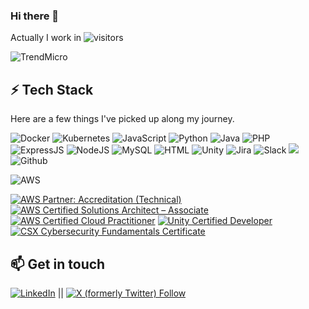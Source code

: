 ### Hi there 👋

                    

Actually I work in 
![visitors](https://visitor-badge.glitch.me/badge?page_id=jwenjian.visitor-badge&left_color=green&right_color=red)

![TrendMicro](https://img.shields.io/badge/-Trend%20Micro-c00?&style=for-the-badge&logo=trendmicro&logoColor=white)

## ⚡ Tech Stack
Here are a few things I've picked up along my journey.

 ![Docker](https://img.shields.io/badge/docker%20-%230db7ed.svg?&style=for-the-badge&logo=docker&logoColor=white) ![Kubernetes](https://img.shields.io/badge/kubernetes%20-%233371e3.svg?&style=for-the-badge&logo=kubernetes&logoColor=white) ![JavaScript](https://img.shields.io/badge/JavaScript-F7DF1E?style=for-the-badge&logo=javascript&logoColor=black) ![Python](https://img.shields.io/badge/-Python-2b5b84?style=for-the-badge&logo=python&logoColor=white) ![Java](https://img.shields.io/badge/JAVA-cf1111?style=for-the-badge&logo=java&logoColor=white) ![PHP](https://img.shields.io/badge/PHP-4F5B93?style=for-the-badge&logo=php&logoColor=white) ![ExpressJS](https://img.shields.io/badge/Express.js-404D59?style=for-the-badge) ![NodeJS](https://img.shields.io/badge/Node.js-43853D?style=for-the-badge&logo=node.js&logoColor=white) ![MySQL](https://img.shields.io/badge/MySQL-4479a1?style=for-the-badge&logo=mysql&logoColor=white) ![HTML](https://img.shields.io/badge/HTML5-E34F26?style=for-the-badge&logo=html5&logoColor=white) ![Unity](https://img.shields.io/badge/Unity%20-%230d154d.svg?&style=for-the-badge&logo=unity&logoColor=white) ![Jira](https://img.shields.io/badge/-Jira-0047b3?&style=for-the-badge&logo=Jira-Software&logoColor=white) ![Slack](https://img.shields.io/badge/-Slack-400d40?&style=for-the-badge&logo=slack&logoColor=white) ![](https://img.shields.io/badge/git%20-%23F05033.svg?&style=for-the-badge&logo=git&logoColor=white) ![Github](https://img.shields.io/badge/github%20-%23121011.svg?&style=for-the-badge&logo=github&logoColor=white)
 
 ![AWS](https://img.shields.io/badge/AWS-ec7211?style=for-the-badge&logo=amazonaws&logoColor=white)

<!--START_SECTION:badges-->
[![AWS Partner: Accreditation (Technical)](https://images.credly.com/size/110x110/images/81f903ed-c3a1-4f4b-afcd-e03331a5b12c/image.png)](http://www.credly.com/badges/10780fdb-310c-4e18-90bd-1fc30af10442 "AWS Partner: Accreditation (Technical)")
[![AWS Certified Solutions Architect – Associate](https://images.credly.com/size/110x110/images/0e284c3f-5164-4b21-8660-0d84737941bc/image.png)](http://www.credly.com/badges/63d48346-a4fd-4b8c-9e2a-77438a4cbf49 "AWS Certified Solutions Architect – Associate")
[![AWS Certified Cloud Practitioner](https://images.credly.com/size/110x110/images/00634f82-b07f-4bbd-a6bb-53de397fc3a6/image.png)](http://www.credly.com/badges/4e30148f-315b-49d3-b250-816d2bcb670e "AWS Certified Cloud Practitioner")
[![Unity Certified Developer](https://images.credly.com/size/110x110/images/4a4c8a94-f2f2-4c47-8343-207a5585aeea/unity_certified_developer.png)](http://www.credly.com/badges/dfc3ff9a-4b5b-4dae-a4fa-b725e67dd6e4 "Unity Certified Developer")
[![CSX Cybersecurity Fundamentals Certificate](https://images.credly.com/size/110x110/images/166789bd-1505-4a4a-b59b-b7a4c2cd2699/isaca_csx.png)](http://www.credly.com/badges/93999b41-1d63-4896-a8d2-8b5803afe468 "CSX Cybersecurity Fundamentals Certificate")
<!--END_SECTION:badges-->


## 📫 Get in touch
[![LinkedIn](https://img.shields.io/badge/LinkedIn-0077B5?style=for-the-badge&logo=linkedin&logoColor=white)](https://www.linkedin.com/in/yesseniabecerrarivera/) || [![X (formerly Twitter) Follow](https://img.shields.io/twitter/follow/xniap)](https://twitter.com/xniap)




<codersrank-skills-chart username="xeniap"></codersrank-skills-chart>

<!--
 ![](https://img.shields.io/badge/Keras%20-%23D00000.svg?&style=for-the-badge&logo=Keras&logoColor=white) ![](https://img.shields.io/badge/pandas%20-%23150458.svg?&style=for-the-badge&logo=pandas&logoColor=white) ![](https://img.shields.io/badge/numpy%20-%23013243.svg?&style=for-the-badge&logo=numpy&logoColor=white)
- uses: lowlighter/metrics@latest
  with:
    # ... other options
    plugin_isocalendar: yes
    plugin_isocalendar_duration: full-year # Display full year instead of half year


![Top Langs](https://github-readme-stats.vercel.app/api/top-langs/?username=XeniaP&layout=compact&theme=material-palenight) 

![Overall Stats](https://github-readme-stats.vercel.app/api?username=XeniaP&show_icons=true)

**XeniaP/xeniap** is a ✨ _special_ ✨ repository because its `README.md` (this file) appears on your GitHub profile.

Here are some ideas to get you started:

- 🔭 I’m currently working on ...
- 🌱 I’m currently learning ...
- 👯 I’m looking to collaborate on ...
- 🤔 I’m looking for help with ...
- 💬 Ask me about ...
- 📫 How to reach me: ...
- 😄 Pronouns: ...
- ⚡ Fun fact: ...
-->
